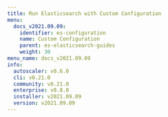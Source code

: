 ```yaml
---
title: Run Elasticsearch with Custom Configuration
menu:
  docs_v2021.09.09:
    identifier: es-configuration
    name: Custom Configuration
    parent: es-elasticsearch-guides
    weight: 30
menu_name: docs_v2021.09.09
info:
  autoscaler: v0.6.0
  cli: v0.21.0
  community: v0.21.0
  enterprise: v0.8.0
  installer: v2021.09.09
  version: v2021.09.09
---
```


